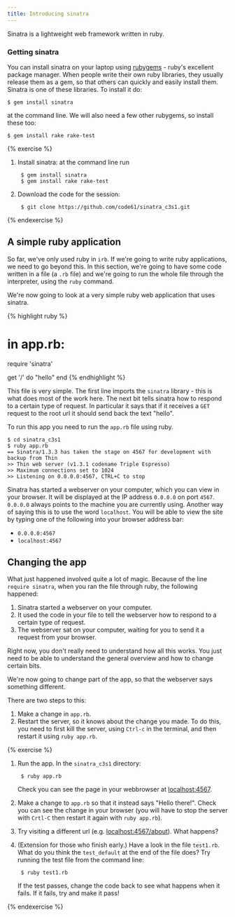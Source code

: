 ```yaml
---
title: Introducing sinatra
---
```


Sinatra is a lightweight web framework written in ruby.

### Getting sinatra

You can install sinatra on your laptop using [rubygems](http://rubygems.org/) - ruby's excellent package manager. When people write their own ruby libraries, they usually release them as a gem, so that others can quickly and easily install them. Sinatra is one of these libraries. To install it do:

    $ gem install sinatra

at the command line. We will also need a few other rubygems, so install these too:

    $ gem install rake rake-test


{% exercise %}
1. Install sinatra: at the command line run

        $ gem install sinatra
        $ gem install rake rake-test

2. Download the code for the session:

        $ git clone https://github.com/code61/sinatra_c3s1.git


{% endexercise %}

## A simple ruby application

So far, we've only used ruby in `irb`. If we're going to write ruby applications, we need to go beyond this. In this section, we're going to have some code written in a file (a `.rb` file) and we're going to run the whole file through the interpreter, using the `ruby` command.

We're now going to look at a very simple ruby web application that uses sinatra.

{% highlight ruby %}
# in app.rb:

require 'sinatra'

get '/' do
    "hello"
end
{% endhighlight %}

This file is very simple. The first line imports the `sinatra` library - this is what does most of the work here. The next bit tells sinatra how to respond to a certain type of request. In particular it says that if it receives a `GET` request to the root url it should send back the text "hello".

To run this app you need to run the `app.rb` file using ruby.

    $ cd sinatra_c3s1
    $ ruby app.rb
    == Sinatra/1.3.3 has taken the stage on 4567 for development with backup from Thin
    >> Thin web server (v1.3.1 codename Triple Espresso)
    >> Maximum connections set to 1024
    >> Listening on 0.0.0.0:4567, CTRL+C to stop

Sinatra has started a webserver on your computer, which you can view in your browser. It will be displayed at the IP address `0.0.0.0` on port `4567`. `0.0.0.0` always points to the machine you are currently using. Another way of saying this is to use the word `localhost`. You will be able to view the site by typing one of the following into your browser address bar:

* `0.0.0.0:4567`
* `localhost:4567`

## Changing the app

What just happened involved quite a lot of magic. Because of the line `require sinatra`, when you ran the file through ruby, the following happened:

1. Sinatra started a webserver on your computer.
2. It used the code in your file to tell the webserver how to respond to a certain type of request.
3. The webserver sat on your computer, waiting for you to send it a request from your browser.

Right now, you don't really need to understand how all this works. You just need to be able to understand the general overview and how to change certain bits.

We're now going to change part of the app, so that the webserver says something different.

There are two steps to this:

1. Make a change in `app.rb`.
2. Restart the server, so it knows about the change you made. To do this, you need to first kill the server, using `Ctrl-c` in the terminal, and then restart it using `ruby app.rb`.

{% exercise %}
1. Run the app. In the `sinatra_c3s1` directory:

        $ ruby app.rb

     Check you can see the page in your webbrowser at [localhost:4567](http://localhost:4567).
2. Make a change to `app.rb` so that it instead says "Hello there!". Check you can see the change in your browser (you will have to stop the server with `Crtl-C` then restart it again with `ruby app.rb`).
3. Try visiting a different url (e.g. [localhost:4567/about](http://localhost:4567/about)). What happens?
4. (Extension for those who finish early.) Have a look in the file `test1.rb`. What do you think the `test_default` at the end of the file does? Try running the test file from the command line:

        $ ruby test1.rb

    If the test passes, change the code back to see what happens when it fails. If it fails, try and make it pass!

{% endexercise %}